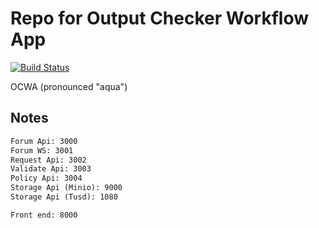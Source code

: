 # Repo for Output Checker Workflow App 
[![Build Status](https://travis-ci.org/bcgov/OCWA.svg?branch=master)](https://travis-ci.org/bcgov/OCWA)

OCWA (pronounced "aqua")

## Notes
```Default Port list:
Forum Api: 3000
Forum WS: 3001
Request Api: 3002
Validate Api: 3003
Policy Api: 3004
Storage Api (Minio): 9000
Storage Api (Tusd): 1080

Front end: 8000
```

